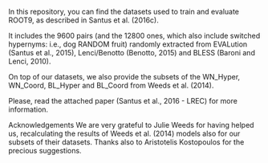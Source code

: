 In this repository, you can find the datasets used to train and evaluate ROOT9, as described in Santus et al. (2016c).

It includes the 9600 pairs (and the 12800 ones, which also include switched hypernyms: i.e., dog RANDOM fruit) randomly extracted from EVALution (Santus et al., 2015), Lenci/Benotto (Benotto, 2015) and BLESS (Baroni and Lenci, 2010).

On top of our datasets, we also provide the subsets of the WN_Hyper, WN_Coord, BL_Hyper and BL_Coord from Weeds et al. (2014).

Please, read the attached paper (Santus et al., 2016 - LREC) for more information.


Acknowledgements
We are very grateful to Julie Weeds for having helped us, recalculating the results of Weeds et al. (2014) models also for our subsets of their datasets.
Thanks also to Aristotelis Kostopoulos for the precious suggestions.
